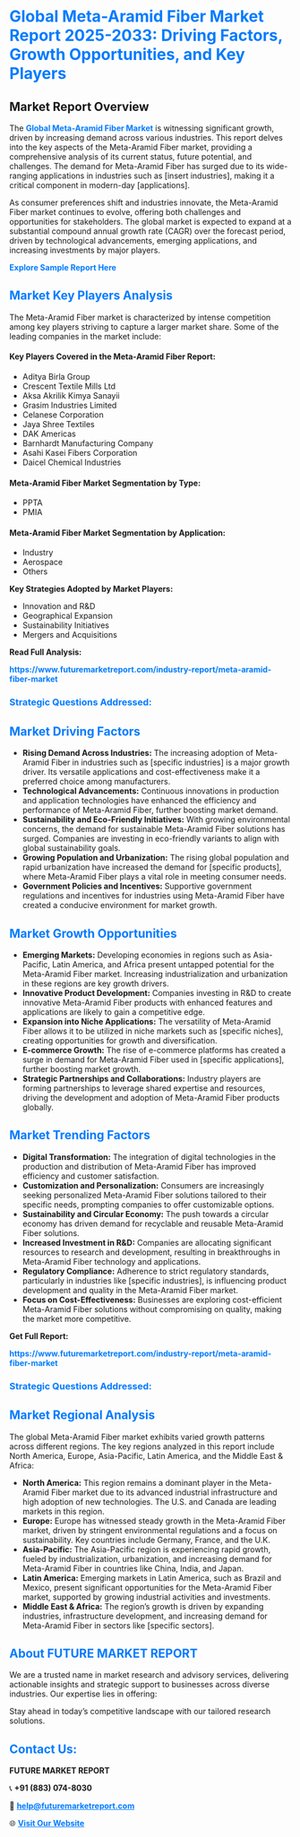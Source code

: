 <h1 style="color: #007BFF;">Global Meta-Aramid Fiber Market Report 2025-2033: Driving Factors, Growth Opportunities, and Key Players</h1>

<section id="overview">
<h2>Market Report Overview</h2>
<p>The <a href="https://www.futuremarketreport.com/industry-report/meta-aramid-fiber-market" style="color: #007BFF; text-decoration: none;"><strong>Global Meta-Aramid Fiber Market</strong></a> is witnessing significant growth, driven by increasing demand across various industries. This report delves into the key aspects of the Meta-Aramid Fiber market, providing a comprehensive analysis of its current status, future potential, and challenges. The demand for Meta-Aramid Fiber has surged due to its wide-ranging applications in industries such as [insert industries], making it a critical component in modern-day [applications].</p>
<p>As consumer preferences shift and industries innovate, the Meta-Aramid Fiber market continues to evolve, offering both challenges and opportunities for stakeholders. The global market is expected to expand at a substantial compound annual growth rate (CAGR) over the forecast period, driven by technological advancements, emerging applications, and increasing investments by major players.</p>
</section>

<section id="overview">
<p><a href="https://www.futuremarketreport.com/request-sample/reportId=114548" style="color: #007BFF; text-decoration: none;"><strong>Explore Sample Report Here</strong></a></p>
</section>

<section id="key-players">
<h2 style="color: #007BFF;">Market Key Players Analysis</h2>
<p>The Meta-Aramid Fiber market is characterized by intense competition among key players striving to capture a larger market share. Some of the leading companies in the market include:</p>
<h4>Key Players Covered in the Meta-Aramid Fiber Report:</h4>
<ul><li>Aditya Birla Group</li><li>Crescent Textile Mills Ltd</li><li>Aksa Akrilik Kimya Sanayii</li><li>Grasim Industries Limited</li><li>Celanese Corporation</li><li>Jaya Shree Textiles</li><li>DAK Americas</li><li>Barnhardt Manufacturing Company</li><li>Asahi Kasei Fibers Corporation</li><li>Daicel Chemical Industries</li></ul>
<h4>Meta-Aramid Fiber Market Segmentation by Type:</h4>
<ul><li>PPTA</li><li>PMIA</li></ul>

<h4>Meta-Aramid Fiber Market Segmentation by Application:</h4>
<ul><li>Industry</li><li>Aerospace</li><li>Others</li></ul>
<p><strong>Key Strategies Adopted by Market Players:</strong></p>
<ul>
<li>Innovation and R&D</li>
<li>Geographical Expansion</li>
<li>Sustainability Initiatives</li>
<li>Mergers and Acquisitions</li>
</ul>
</section>

<section>
<p><strong>Read Full Analysis: </strong></p><a href="https://www.futuremarketreport.com/industry-report/meta-aramid-fiber-market" style="color: #007BFF; text-decoration: none;"><strong>https://www.futuremarketreport.com/industry-report/meta-aramid-fiber-market</strong></a>
<h3 style="color: #007BFF;">Strategic Questions Addressed:</h3>
</section>

<section id="driving-factors">
<h2 style="color: #007BFF;">Market Driving Factors</h2>
<ul>
<li><strong>Rising Demand Across Industries:</strong> The increasing adoption of Meta-Aramid Fiber in industries such as [specific industries] is a major growth driver. Its versatile applications and cost-effectiveness make it a preferred choice among manufacturers.</li>
<li><strong>Technological Advancements:</strong> Continuous innovations in production and application technologies have enhanced the efficiency and performance of Meta-Aramid Fiber, further boosting market demand.</li>
<li><strong>Sustainability and Eco-Friendly Initiatives:</strong> With growing environmental concerns, the demand for sustainable Meta-Aramid Fiber solutions has surged. Companies are investing in eco-friendly variants to align with global sustainability goals.</li>
<li><strong>Growing Population and Urbanization:</strong> The rising global population and rapid urbanization have increased the demand for [specific products], where Meta-Aramid Fiber plays a vital role in meeting consumer needs.</li>
<li><strong>Government Policies and Incentives:</strong> Supportive government regulations and incentives for industries using Meta-Aramid Fiber have created a conducive environment for market growth.</li>
</ul>
</section>

<section id="growth-opportunities">
<h2 style="color: #007BFF;">Market Growth Opportunities</h2>
<ul>
<li><strong>Emerging Markets:</strong> Developing economies in regions such as Asia-Pacific, Latin America, and Africa present untapped potential for the Meta-Aramid Fiber market. Increasing industrialization and urbanization in these regions are key growth drivers.</li>
<li><strong>Innovative Product Development:</strong> Companies investing in R&D to create innovative Meta-Aramid Fiber products with enhanced features and applications are likely to gain a competitive edge.</li>
<li><strong>Expansion into Niche Applications:</strong> The versatility of Meta-Aramid Fiber allows it to be utilized in niche markets such as [specific niches], creating opportunities for growth and diversification.</li>
<li><strong>E-commerce Growth:</strong> The rise of e-commerce platforms has created a surge in demand for Meta-Aramid Fiber used in [specific applications], further boosting market growth.</li>
<li><strong>Strategic Partnerships and Collaborations:</strong> Industry players are forming partnerships to leverage shared expertise and resources, driving the development and adoption of Meta-Aramid Fiber products globally.</li>
</ul>
</section>

<section id="trending-factors">
<h2 style="color: #007BFF;">Market Trending Factors</h2>
<ul>
<li><strong>Digital Transformation:</strong> The integration of digital technologies in the production and distribution of Meta-Aramid Fiber has improved efficiency and customer satisfaction.</li>
<li><strong>Customization and Personalization:</strong> Consumers are increasingly seeking personalized Meta-Aramid Fiber solutions tailored to their specific needs, prompting companies to offer customizable options.</li>
<li><strong>Sustainability and Circular Economy:</strong> The push towards a circular economy has driven demand for recyclable and reusable Meta-Aramid Fiber solutions.</li>
<li><strong>Increased Investment in R&D:</strong> Companies are allocating significant resources to research and development, resulting in breakthroughs in Meta-Aramid Fiber technology and applications.</li>
<li><strong>Regulatory Compliance:</strong> Adherence to strict regulatory standards, particularly in industries like [specific industries], is influencing product development and quality in the Meta-Aramid Fiber market.</li>
<li><strong>Focus on Cost-Effectiveness:</strong> Businesses are exploring cost-efficient Meta-Aramid Fiber solutions without compromising on quality, making the market more competitive.</li>
</ul>
</section>

<section>
<p><strong>Get Full Report: </strong></p><a href="https://www.futuremarketreport.com/industry-report/meta-aramid-fiber-market" style="color: #007BFF; text-decoration: none;"><strong>https://www.futuremarketreport.com/industry-report/meta-aramid-fiber-market</strong></a>
<h3 style="color: #007BFF;">Strategic Questions Addressed:</h3>
</section>


<section id="regional-analysis">
<h2 style="color: #007BFF;">Market Regional Analysis</h2>
<p>The global Meta-Aramid Fiber market exhibits varied growth patterns across different regions. The key regions analyzed in this report include North America, Europe, Asia-Pacific, Latin America, and the Middle East & Africa:</p>
<ul>
<li><strong>North America:</strong> This region remains a dominant player in the Meta-Aramid Fiber market due to its advanced industrial infrastructure and high adoption of new technologies. The U.S. and Canada are leading markets in this region.</li>
<li><strong>Europe:</strong> Europe has witnessed steady growth in the Meta-Aramid Fiber market, driven by stringent environmental regulations and a focus on sustainability. Key countries include Germany, France, and the U.K.</li>
<li><strong>Asia-Pacific:</strong> The Asia-Pacific region is experiencing rapid growth, fueled by industrialization, urbanization, and increasing demand for Meta-Aramid Fiber in countries like China, India, and Japan.</li>
<li><strong>Latin America:</strong> Emerging markets in Latin America, such as Brazil and Mexico, present significant opportunities for the Meta-Aramid Fiber market, supported by growing industrial activities and investments.</li>
<li><strong>Middle East & Africa:</strong> The region’s growth is driven by expanding industries, infrastructure development, and increasing demand for Meta-Aramid Fiber in sectors like [specific sectors].</li>
</ul>
</section>

<footer>
<h2 style="color: #007BFF;">About FUTURE MARKET REPORT</h2>
<p>We are a trusted name in market research and advisory services, delivering actionable insights and strategic support to businesses across diverse industries. Our expertise lies in offering:</p>

<p>Stay ahead in today’s competitive landscape with our tailored research solutions.</p>

<h2 style="color: #007BFF;">Contact Us:</h2>
<p><strong>FUTURE MARKET REPORT</strong></p>
<p>📞 <strong>+91 (883) 074-8030</strong></p>
<p>📧 <strong><a href="mailto:help@futuremarketreport.com" style="color: #007BFF;">help@futuremarketreport.com</a></strong></p>
<p>🌐 <strong><a href="https://www.futuremarketreport.com/" style="color: #007BFF;">Visit Our Website</a></strong></p>
</footer>